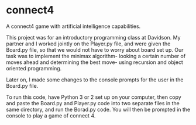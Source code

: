# connect4
A connect4 game with artificial intelligence capabilities. 

This project was for an introductory programming class at Davidson. My partner and I worked jointly on the Player.py file,
and were given the Board.py file, so that we would not have to worry about board set up. Our task was to implement the 
minimax algorithm- looking a certain number of moves ahead and determining the best move- using recursion and object oriented
programming. 

Later on, I made some changes to the console prompts for the user in the Board.py file. 

To run this code, have Python 3 or 2 set up on your computer, then copy and paste the Board.py and Player.py code into two 
separate files in the same directory, and run the Borad.py code. You will then be prompted in the console to play a game of 
connect 4. 
